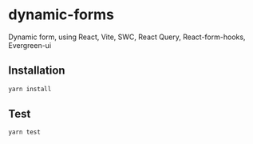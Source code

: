 # dynamic-forms

Dynamic form, using React, Vite, SWC, React Query, React-form-hooks, Evergreen-ui

## Installation

```bash
yarn install
```

## Test

```bash
yarn test
```
